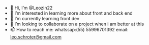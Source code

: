 - 👋 Hi, I’m @Leozin22
- 👀 I’m interested in learning more about front and back end
- 🌱 I’m currently learning front dev
- 💞️ I’m looking to collaborate on a project when i am better at this
- 📫 How to reach me: whatssap:(55) 55996701392
                       email: leo.schroter@gmail.com
<!---
Leozin22/Leozin22 is a ✨ special ✨ repository because its `README.md` (this file) appears on your GitHub profile.
You can click the Preview link to take a look at your changes.
--->
